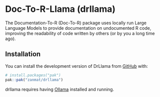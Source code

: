 
<!-- README.md is generated from README.Rmd. Please edit that file -->

# Doc-To-R-Llama (drllama)

<!-- badges: start -->
<!-- badges: end -->

The Documentation-To-R (Doc-To-R) package uses locally run Large
Language Models to provide documentation on undocumented R code,
improving the readability of code written by others (or by you a long
time ago).

## Installation

You can install the development version of DrLlama from
[GitHub](https://github.com/) with:

``` r
# install.packages("pak")
pak::pak("zanmat/drllama")
```

drllama requires having [Ollama](https://ollama.com/) installed and
running.
